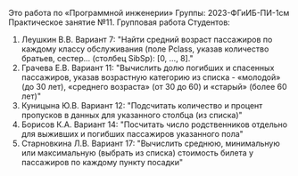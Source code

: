 
Это работа по «Программной инженерии»
Группы: 2023-ФГиИБ-ПИ-1см
Практическое занятие №11. Групповая работа
Студентов:
1. Леушкин В.В.
      Вариант 7: "Найти средний возраст пассажиров по каждому классу обслуживания (поле Pclass,
      указав количество братьев, сестер... (столбец SibSp): [0, …, 8]."
2. Грачева Е.В.
      Вариант 11: "Вычислить долю погибших и спасенных пассажиров, указав возрастную категорию из списка -
«молодой» (до 30 лет), «среднего возраста» (от 30 до 60) и «старый» (более 60 лет)"
3. Куницына Ю.В.
      Вариант 12: "Подсчитать количество и процент пропусков в данных для указанного столбца (из списка)"
3. Борисов К.А.
      Вариант 14: "Посчитать число родственников отдельно для выживших и погибших пассажиров указанного пола"
5. Старновкина Л.В.
      Вариант 17: "Вычислить среднюю, минимальную или максимальную (выбрать из списка) стоимость билета у пассажиров по каждому пункту посадки"
  
